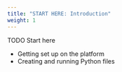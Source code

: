 ```yaml
---
title: "START HERE: Introduction"
weight: 1
---
```


TODO
Start here

-   Getting set up on the platform
-   Creating and running Python files
